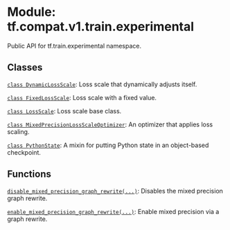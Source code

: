 <div itemscope itemtype="http://developers.google.com/ReferenceObject">
<meta itemprop="name" content="tf.compat.v1.train.experimental" />
<meta itemprop="path" content="Stable" />
</div>

# Module: tf.compat.v1.train.experimental

Public API for tf.train.experimental namespace.

<!-- Placeholder for "Used in" -->


## Classes

[`class DynamicLossScale`](../../../../tf/train/experimental/DynamicLossScale.md): Loss scale that dynamically adjusts itself.

[`class FixedLossScale`](../../../../tf/train/experimental/FixedLossScale.md): Loss scale with a fixed value.

[`class LossScale`](../../../../tf/train/experimental/LossScale.md): Loss scale base class.

[`class MixedPrecisionLossScaleOptimizer`](../../../../tf/compat/v1/train/experimental/MixedPrecisionLossScaleOptimizer.md): An optimizer that applies loss scaling.

[`class PythonState`](../../../../tf/train/experimental/PythonState.md): A mixin for putting Python state in an object-based checkpoint.

## Functions

[`disable_mixed_precision_graph_rewrite(...)`](../../../../tf/compat/v1/train/experimental/disable_mixed_precision_graph_rewrite.md): Disables the mixed precision graph rewrite.

[`enable_mixed_precision_graph_rewrite(...)`](../../../../tf/compat/v1/train/experimental/enable_mixed_precision_graph_rewrite.md): Enable mixed precision via a graph rewrite.

